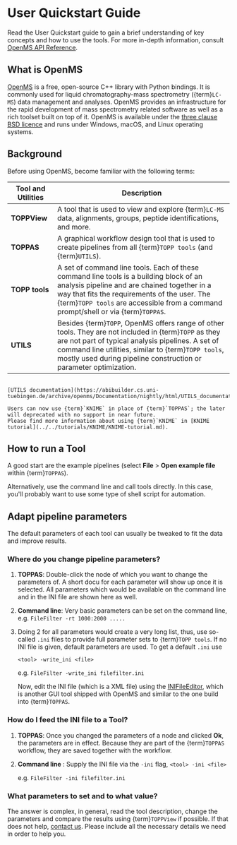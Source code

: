 User Quickstart Guide
====================

Read the User Quickstart guide to gain a brief understanding of key concepts and how to use the tools. For more in-depth
information, consult [OpenMS API Reference](https://abibuilder.cs.uni-tuebingen.de/archive/openms/Documentation/nightly/html/index.html).

## What is OpenMS

[OpenMS](https://www.openms.de/) is a free, open-source C++ library with Python bindings. It is commonly used for liquid
chromatography-mass spectrometry ({term}`LC-MS`) data management and analyses. OpenMS provides an infrastructure for the rapid
development of mass spectrometry related software as well as a rich toolset built on top of it. OpenMS is available
under the [three clause BSD licence](https://github.com/OpenMS/OpenMS/blob/develop/LICENSE) and runs under Windows, macOS, and Linux operating systems.

## Background

Before using OpenMS, become familiar with the following terms:

| Tool and Utilities | Description |
|--------------------|-------------|
|**TOPPView**        |A tool that is used to view and explore {term}`LC-MS` data, alignments, groups, peptide identifications, and more.|
|**TOPPAS**          |A graphical workflow design tool that is used to create pipelines from all {term}`TOPP tools` (and {term}`UTILS`).|
|**TOPP tools**      |A set of command line tools. Each of these command line tools is a building block of an analysis pipeline and are chained together in a way that fits the requirements of the user. The {term}`TOPP tools` are accessible from a command prompt/shell or via {term}`TOPPAS`. |
|**UTILS**           |Besides {term}`TOPP`, OpenMS offers range of other tools. They are not included in {term}`TOPP` as they are not part of typical analysis pipelines. A set of command line utilities, similar to {term}`TOPP tools`, mostly used during pipeline construction or parameter optimization. |

```{seealso}

[UTILS documentation](https://abibuilder.cs.uni-tuebingen.de/archive/openms/Documentation/nightly/html/UTILS_documentation.html)|
```

```{important}
Users can now use {term}`KNIME` in place of {term}`TOPPAS`; the later will deprecated with no support in near future.
Please find more information about using {term}`KNIME` in [KNIME tutorial](../../tutorials/KNIME/KNIME-tutorial.md).
```


## How to run a Tool

A good start are the example pipelines (select **File** > **Open example file** within {term}`TOPPAS`).

Alternatively, use the command line and call tools directly. In this case, you'll probably want to use some type of shell
script for automation.

## Adapt pipeline parameters

The default parameters of each tool can usually be tweaked to fit the data and improve results.

### Where do you change pipeline parameters?

1. **TOPPAS**: Double-click the node of which you want to change the parameters of. A short docu for each parameter will
               show up once it is selected. All parameters which would be available on the command line and in the INI
	       file are shown here as well.
2. **Command line**: Very basic parameters can be set on the command line, e.g. `FileFilter -rt 1000:2000 .....`
3. Doing 2 for all parameters would create a very long list, thus, use so-called `.ini` files to provide full parameter
   sets to {term}`TOPP tools`. If no INI file is given, default parameters are used. To get a default `.ini` use

   `<tool> -write_ini <file>`

   e.g. `FileFilter -write_ini filefilter.ini`

   Now, edit the INI file (which is a XML file) using the [INIFileEditor](../../openms-applications-and-tools/openms-applications/ini-file-editor.md), which is another GUI tool shipped with
   OpenMS and similar to the one build into {term}`TOPPAS`.

### How do I feed the INI file to a Tool?

1. **TOPPAS**: Once you changed the parameters of a node and clicked **Ok**, the parameters are in effect. Because
   they are part of the {term}`TOPPAS` workflow, they are saved together with the workflow.
2. **Command line** : Supply the INI file via the `-ini` flag,
   `<tool> -ini <file>`

   e.g. `FileFilter -ini filefilter.ini`

### What parameters to set and to what value?

The answer is complex, in general, read the tool description, change the parameters and compare the results using
{term}`TOPPView` if possible. If that does not help, [contact us](/quick-reference/contact-us.md). Please include all the necessary
details we need in order to help you.
